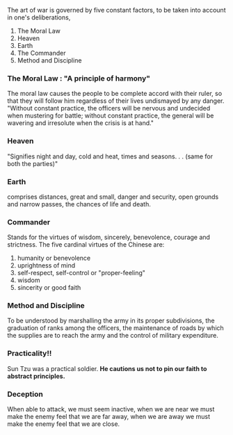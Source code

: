 The art of war is governed by five constant factors, to be taken into account in one's deliberations,
1. The Moral Law
2. Heaven
3. Earth 
4. The Commander
5. Method and Discipline
### The Moral Law : "A principle of harmony"
The moral law causes the people to be complete accord with their ruler, so that they will follow him regardless of their lives undismayed by any danger.
"Without constant practice, the officers will be nervous and undecided when mustering for battle; without constant practice, the general will be wavering and irresolute when the crisis is at hand."

### Heaven 
"Signifies night and day, cold and heat, times and seasons. . . (same for both the parties)"
### Earth
comprises distances, great and small, danger and security, open grounds and narrow passes, the chances of life and death.
### Commander
Stands for the virtues of wisdom, sincerely, benevolence, courage and strictness.
The five cardinal virtues of the Chinese are:
1. humanity or benevolence
2. uprightness of mind
3. self-respect, self-control or "proper-feeling"
4. wisdom
5. sincerity or good faith
### Method and Discipline
To be understood by marshalling the army in its proper subdivisions, the graduation of ranks among the officers, the maintenance of roads by which the supplies are to reach the army and the control of military expenditure.

### Practicality!!
Sun Tzu was a practical soldier.
**He cautions us not to pin our faith to abstract principles.**
### Deception
When able to attack, we must seem inactive, when we are near we must make the enemy feel that we are far away, when we are away we must make the enemy feel that we are close. 
